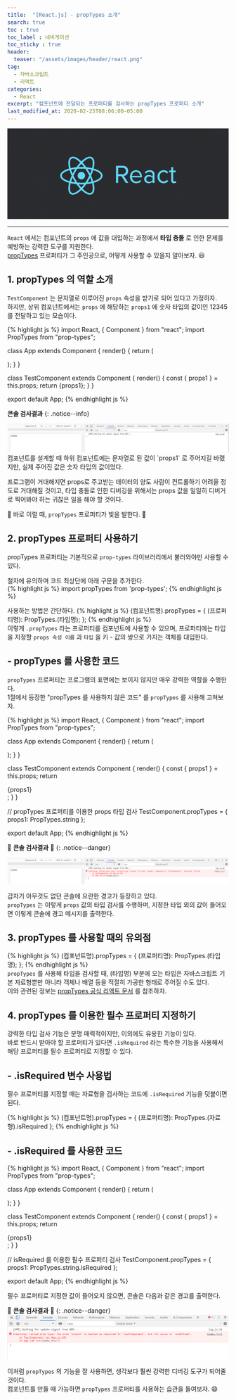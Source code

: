 ```yaml
---
title:  "[React.js] - propTypes 소개"
search: true
toc : true
toc_label : 네비게이션
toc_sticky : true
header:
  teaser: "/assets/images/header/react.png"
tag:
  - 자바스크립트
  - 리액트
categories:
  - React
excerpt: "컴포넌트에 전달되는 프로퍼티를 검사하는 propTypes 프로퍼티 소개"
last_modified_at: 2020-02-25T08:06:00-05:00
---
```


<img src = "/assets/images/header/react.png"/>   

---

`React` 에서는 컴포넌트의 `props` 에 값을 대입하는 과정에서 **타입 충돌** 로 인한 문제를 예방하는 강력한 도구를 지원한다.  
[propTypes](https://ko.reactjs.org/docs/typechecking-with-proptypes.html#___gatsby) 프로퍼티가 그 주인공으로, 어떻게 사용할 수 있을지 알아보자. 😃


## 1. propTypes 의 역할 소개
`TestComponent` 는 문자열로 이루어진 `props` 속성을 받기로 되어 있다고 가정하자.  
하지만, 상위 컴포넌트에서는 `props` 에 해당하는 `props1` 에 숫자 타입의 값이인 12345 를 전달하고 있는 모습이다.  

{% highlight js %}
import React, { Component } from "react";
import PropTypes from "prop-types";

class App extends Component {
  render() {
    return (
      <div>
        <TestComponent props1={12345}/>
      </div>
    );
  }
}

class TestComponent extends Component {
  render() {
    const { props1 } = this.props;
    return <Mmdiv>{props1}</div>;
  }
}

export default App;
{% endhighlight js %}

**콘솔 검사결과**
{: .notice--info}

<img src="/assets/images/2020-02-25-propTypes/에러메시지 X.PNG">
컴포넌트를 설계할 때 하위 컴포넌트에는 문자열로 된 값이 `props1` 로 주어지길 바랬지만, 실제 주어진 값은 숫자 타입의 값이었다.  


프로그램이 거대해지면 props로 주고받는 데이터의 양도 사람이 컨트롤하기 어려울 정도로 거대해질 것이고, 타입 충돌로 인한 디버깅을 위해서는 props 값을 일일히 디버거로 찍어봐야 하는 귀찮은 일을 해야 할 것이다.  


🌟 바로 이럴 때, `propTypes` 프로퍼티가 빛을 발한다. 🌟


## 2. propTypes 프로퍼티 사용하기
propTypes 프로퍼티는 기본적으로 `prop-types` 라이브러리에서 불러와야만 사용할 수 있다.  

철자에 유의하며 코드 최상단에 아래 구문을 추가한다.  
{% highlight js %}
import propTypes from 'prop-types';
{% endhighlight js %}

사용하는 방법은 간단하다.
{% highlight js %}
(컴포넌트명).propTypes = {
  (프로퍼티명): PropTypes.(타입명);
};
{% endhighlight js %}  
이렇게 `.propTypes` 라는 프로퍼티를 컴포넌트에 사용할 수 있으며, 프로퍼티에는 타입을 지정할 `props 속성 이름` 과 `타입` 을 키 - 값의 쌍으로 가지는 객체를 대입한다.  


## - propTypes 를 사용한 코드
`propTypes` 프로퍼티는 프로그램의 표면에는 보이지 않지만 매우 강력한 역할을 수행한다.  
1절에서 등장한 "propTypes 를 사용하지 않은 코드" 를 `propTypes` 를 사용해 고쳐보자.

{% highlight js %}
import React, { Component } from "react";
import PropTypes from "prop-types";

class App extends Component {
  render() {
    return (
      <div>
        <TestComponent props1={12345}/>
      </div>
    );
  }
}

class TestComponent extends Component {
  render() {
    const { props1 } = this.props;
    return <div>{props1}</div>;
  }
}

// propTypes 프로퍼티를 이용한 props 타입 검사
TestComponent.propTypes = {
  props1: PropTypes.string
};

export default App;
{% endhighlight js %}

🚨 **콘솔 검사결과** 🚨
{: .notice--danger}

<img src="/assets/images/2020-02-25-propTypes/에러메시지 O.PNG">  

갑자기 아무것도 없던 콘솔에 요란한 경고가 등장하고 있다.  
`propTypes` 는 이렇게 `props` 값의 타입 검사를 수행하며, 지정한 타입 외의 값이 들어오면 이렇게 콘솔에 경고 메시지를 출력한다.

## 3. propTypes 를 사용할 때의 유의점
{% highlight js %}
(컴포넌트명).propTypes = {
  (프로퍼티명): PropTypes.(타입명);
};
{% endhighlight js %}  
`propTypes` 를 사용해 타입을 검사할 때, (타입명) 부분에 오는 타입은 자바스크립트 기본 자료형뿐만 아니라 객체나 배열 등을 적절히 가공한 형태로 주어질 수도 있다.  
이와 관련된 정보는 [propTypes 공식 리액트 문서](https://ko.reactjs.org/docs/typechecking-with-proptypes.html#proptypes) 를 참조하자.

## 4. propTypes 를 이용한 필수 프로퍼티 지정하기
강력한 타입 검사 기능은 분명 매력적이지만, 이외에도 유용한 기능이 있다.  
바로 반드시 받아야 할 프로퍼티가 있다면 `.isRequired` 라는 특수한 기능을 사용해서 해당 프로퍼티를 필수 프로퍼티로 지정할 수 있다.  

## - .isRequired 변수 사용법
필수 프로퍼티를 지정할 때는 자료형을 검사하는 코드에 `.isRequired` 기능을 덧붙이면 된다.  

{% highlight js %}
(컴포넌트명).propTypes = {
  (프로퍼티명): PropTypes.(자료형).isRequired
};
{% endhighlight js %}  


## - .isRequired 를 사용한 코드
{% highlight js %}
import React, { Component } from "react";
import PropTypes from "prop-types";

class App extends Component {
  render() {
    return (
      <div>
        <TestComponent/>
      </div>
    );
  }
}

class TestComponent extends Component {
  render() {
    const { props1 } = this.props;
    return <div>{props1}</div>;
  }
}

// isRequired 를 이용한 필수 프로퍼티 검사
TestComponent.propTypes = {
  props1: PropTypes.string.isRequired
};

export default App;
{% endhighlight js %}

필수 프로퍼티로 지정한 값이 들어오지 않으면, 콘솔은 다음과 같은 경고를 출력한다.

🚨 **콘솔 검사결과** 🚨
{: .notice--danger}
<img src="/assets/images/2020-02-25-propTypes/필수 프로퍼티.PNG">

이처럼 `propTypes` 의 기능을 잘 사용하면, 생각보다 훨씬 강력한 디버깅 도구가 되어줄 것이다.  
컴포넌트를 만들 때 가능하면 `propTypes` 프로퍼티를 사용하는 습관을 들여보자. 😄
